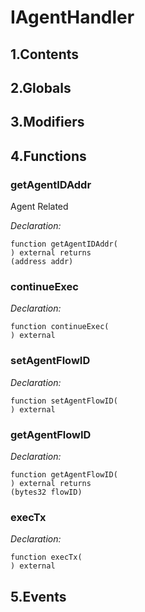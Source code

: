 # IAgentHandler





## 1.Contents
<!-- START doctoc -->
<!-- END doctoc -->

## 2.Globals

## 3.Modifiers

## 4.Functions

### getAgentIDAddr
Agent Related


*Declaration:*
```solidity
function getAgentIDAddr(
) external returns
(address addr)
```




### continueExec



*Declaration:*
```solidity
function continueExec(
) external
```




### setAgentFlowID



*Declaration:*
```solidity
function setAgentFlowID(
) external
```




### getAgentFlowID



*Declaration:*
```solidity
function getAgentFlowID(
) external returns
(bytes32 flowID)
```




### execTx



*Declaration:*
```solidity
function execTx(
) external
```




## 5.Events
